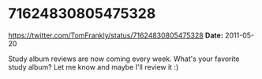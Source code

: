 # 71624830805475328
https://twitter.com/TomFrankly/status/71624830805475328
**Date:** 2011-05-20

Study album reviews are now coming every week. What's your favorite study album? Let me know and maybe I'll review it :)
